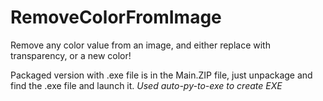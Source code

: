 # RemoveColorFromImage
 Remove any color value from an image, and either replace with transparency, or a new color!
 
 Packaged version with .exe file is in the Main.ZIP file, just unpackage and find the .exe file and launch it.
 *Used auto-py-to-exe to create EXE*
